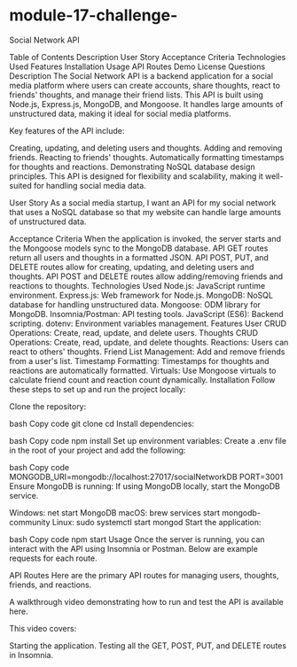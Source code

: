 # module-17-challenge-

Social Network API

Table of Contents
Description
User Story
Acceptance Criteria
Technologies Used
Features
Installation
Usage
API Routes
Demo
License
Questions
Description
The Social Network API is a backend application for a social media platform where users can create accounts, share thoughts, react to friends' thoughts, and manage their friend lists. This API is built using Node.js, Express.js, MongoDB, and Mongoose. It handles large amounts of unstructured data, making it ideal for social media platforms.

Key features of the API include:

Creating, updating, and deleting users and thoughts.
Adding and removing friends.
Reacting to friends' thoughts.
Automatically formatting timestamps for thoughts and reactions.
Demonstrating NoSQL database design principles.
This API is designed for flexibility and scalability, making it well-suited for handling social media data.

User Story
As a social media startup, I want an API for my social network that uses a NoSQL database so that my website can handle large amounts of unstructured data.

Acceptance Criteria
When the application is invoked, the server starts and the Mongoose models sync to the MongoDB database.
API GET routes return all users and thoughts in a formatted JSON.
API POST, PUT, and DELETE routes allow for creating, updating, and deleting users and thoughts.
API POST and DELETE routes allow adding/removing friends and reactions to thoughts.
Technologies Used
Node.js: JavaScript runtime environment.
Express.js: Web framework for Node.js.
MongoDB: NoSQL database for handling unstructured data.
Mongoose: ODM library for MongoDB.
Insomnia/Postman: API testing tools.
JavaScript (ES6): Backend scripting.
dotenv: Environment variables management.
Features
User CRUD Operations: Create, read, update, and delete users.
Thoughts CRUD Operations: Create, read, update, and delete thoughts.
Reactions: Users can react to others' thoughts.
Friend List Management: Add and remove friends from a user's list.
Timestamp Formatting: Timestamps for thoughts and reactions are automatically formatted.
Virtuals: Use Mongoose virtuals to calculate friend count and reaction count dynamically.
Installation
Follow these steps to set up and run the project locally:

Clone the repository:

bash
Copy code
git clone <repository-url>
cd <project-folder>
Install dependencies:

bash
Copy code
npm install
Set up environment variables: Create a .env file in the root of your project and add the following:

bash
Copy code
MONGODB_URI=mongodb://localhost:27017/socialNetworkDB
PORT=3001
Ensure MongoDB is running: If using MongoDB locally, start the MongoDB service.

Windows: net start MongoDB
macOS: brew services start mongodb-community
Linux: sudo systemctl start mongod
Start the application:

bash
Copy code
npm start
Usage
Once the server is running, you can interact with the API using Insomnia or Postman. Below are example requests for each route.

API Routes
Here are the primary API routes for managing users, thoughts, friends, and reactions.


A walkthrough video demonstrating how to run and test the API is available here.

This video covers:

Starting the application.
Testing all the GET, POST, PUT, and DELETE routes in Insomnia.
